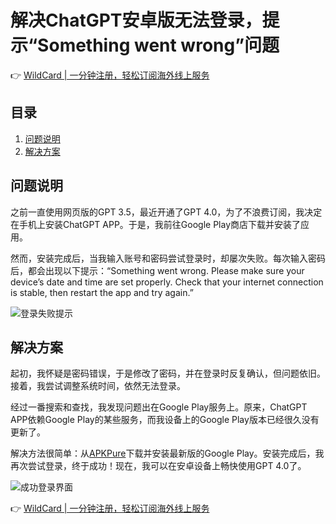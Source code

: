 # 解决ChatGPT安卓版无法登录，提示“Something went wrong”问题

👉 [WildCard | 一分钟注册，轻松订阅海外线上服务](https://bbtdd.com/WildCard)

## 目录
1. [问题说明](#问题说明)
2. [解决方案](#解决方案)

## 问题说明

之前一直使用网页版的GPT 3.5，最近开通了GPT 4.0，为了不浪费订阅，我决定在手机上安装ChatGPT APP。于是，我前往Google Play商店下载并安装了应用。

然而，安装完成后，当我输入账号和密码尝试登录时，却屡次失败。每次输入密码后，都会出现以下提示：“Something went wrong. Please make sure your device’s date and time are set properly. Check that your internet connection is stable, then restart the app and try again.”

![登录失败提示](https://bbtdd.com/img/581947938693166.webp)

## 解决方案

起初，我怀疑是密码错误，于是修改了密码，并在登录时反复确认，但问题依旧。接着，我尝试调整系统时间，依然无法登录。

经过一番搜索和查找，我发现问题出在Google Play服务上。原来，ChatGPT APP依赖Google Play的某些服务，而我设备上的Google Play版本已经很久没有更新了。

解决方法很简单：从[APKPure](https://apkpure.net/cn/google-play-store/com.android.vending)下载并安装最新版的Google Play。安装完成后，我再次尝试登录，终于成功！现在，我可以在安卓设备上畅快使用GPT 4.0了。

![成功登录界面](https://bbtdd.com/img/784690418631.webp)

👉 [WildCard | 一分钟注册，轻松订阅海外线上服务](https://bbtdd.com/WildCard)